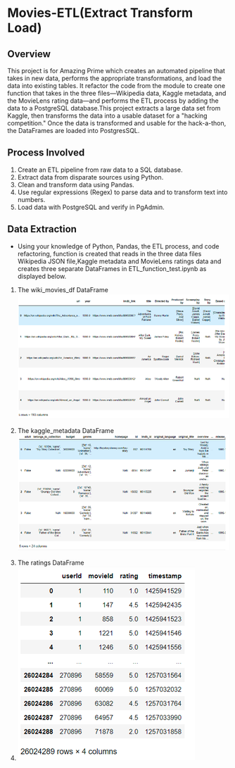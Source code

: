 # Movies-ETL(Extract Transform Load)

## Overview 
This project is for Amazing Prime which creates an automated pipeline that takes in new data, performs the appropriate transformations, and load the data into existing tables. It refactor the code from the module to create one function that takes in the three files—Wikipedia data, Kaggle metadata, and the MovieLens rating data—and performs the ETL process by adding the data to a PostgreSQL database.This project extracts a large data set from Kaggle, then transforms the data into a usable dataset for a "hacking competition." Once the data is transformed and usable for the hack-a-thon, the DataFrames are loaded into PostgresSQL.

## Process Involved
1. Create an ETL pipeline from raw data to a SQL database.
2. Extract data from disparate sources using Python.
3. Clean and transform data using Pandas.
4. Use regular expressions (Regex) to parse data and to transform text into numbers.
5. Load data with PostgreSQL and verify in PgAdmin.

## Data Extraction 
- Using your knowledge of Python, Pandas, the ETL process, and code refactoring, function is created that reads in the three data files Wikipedia JSON file,Kaggle metadata and MovieLens ratings data and creates three separate  DataFrames in ETL_function_test.ipynb as displayed below. <br>
 1. The wiki_movies_df DataFrame <br>
   ![WikiMovieDF](https://github.com/ashwinihegde28/Movies-ETL/blob/main/Resources/WikiMovieDF.PNG)<br><br>
 2. The kaggle_metadata DataFrame <br>
   ![Kaggle_metadataDF](https://github.com/ashwinihegde28/Movies-ETL/blob/main/Resources/kaggle_metadataDF.PNG)<br><br>
 3. The ratings DataFrame <br>
 4. ![Ratings](https://github.com/ashwinihegde28/Movies-ETL/blob/main/Resources/ratings.PNG)<br><br>



 
